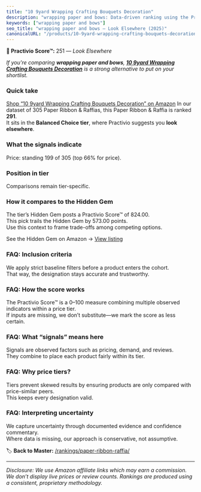 ```yaml
---
title: "10 9yard Wrapping Crafting Bouquets Decoration"
description: "wrapping paper and bows: Data-driven ranking using the Practivio Score™. Positioned by quality, value, demand, findability, momentum."
keywords: ["wrapping paper and bows"]
seo_title: "wrapping paper and bows — Look Elsewhere (2025)"
canonicalURL: "/products/10-9yard-wrapping-crafting-bouquets-decoration-B0BP25SKZB/"
---
```


**🚫 Practivio Score™:** 251 — _Look Elsewhere_


*If you're comparing **wrapping paper and bows**, **[10 9yard Wrapping Crafting Bouquets Decoration](https://www.amazon.com/dp/B0BP25SKZB?tag=practivio-20)** is a strong alternative to put on your shortlist.*
### Quick take
[Shop “10 9yard Wrapping Crafting Bouquets Decoration” on Amazon](https://www.amazon.com/dp/B0BP25SKZB?tag=practivio-20)
In our dataset of 305 Paper Ribbon & Raffias, this Paper Ribbon & Raffia is ranked **291**.  
It sits in the **Balanced Choice tier**, where Practivio suggests you **look elsewhere**.

### What the signals indicate
Price: standing 199 of 305 (top 66% for price).  

### Position in tier
Comparisons remain tier-specific.

### How it compares to the Hidden Gem
The tier’s Hidden Gem posts a Practivio Score™ of 824.00.  
This pick trails the Hidden Gem by 573.00 points.  
Use this context to frame trade-offs among competing options.  

See the Hidden Gem on Amazon → [View listing](https://www.amazon.com/dp/B0D1K9L96S?tag=practivio-20)

### FAQ: Inclusion criteria
We apply strict baseline filters before a product enters the cohort.  
That way, the designation stays accurate and trustworthy.

### FAQ: How the score works
The Practivio Score™ is a 0–100 measure combining multiple observed indicators within a price tier.  
If inputs are missing, we don’t substitute—we mark the score as less certain.

### FAQ: What “signals” means here
Signals are observed factors such as pricing, demand, and reviews.  
They combine to place each product fairly within its tier.

### FAQ: Why price tiers?
Tiers prevent skewed results by ensuring products are only compared with price-similar peers.  
This keeps every designation valid.

### FAQ: Interpreting uncertainty
We capture uncertainty through documented evidence and confidence commentary.  
Where data is missing, our approach is conservative, not assumptive.


🏷️ **Back to Master:** [/rankings/paper-ribbon-raffia/](/rankings/paper-ribbon-raffia/)

---
_Disclosure: We use Amazon affiliate links which may earn a commission. We don’t display live prices or review counts. Rankings are produced using a consistent, proprietary methodology._
